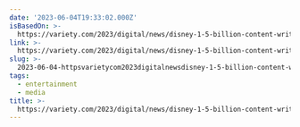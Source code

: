 ```yaml
---
date: '2023-06-04T19:33:02.000Z'
isBasedOn: >-
  https://variety.com/2023/digital/news/disney-1-5-billion-content-write-off-charge-streaming-1235631877/
link: >-
  https://variety.com/2023/digital/news/disney-1-5-billion-content-write-off-charge-streaming-1235631877/
slug: >-
  2023-06-04-httpsvarietycom2023digitalnewsdisney-1-5-billion-content-write-off-charge-streaming-1235631877
tags:
  - entertainment
  - media
title: >-
  https://variety.com/2023/digital/news/disney-1-5-billion-content-write-off-charge-streaming-1235631877/
---
```



